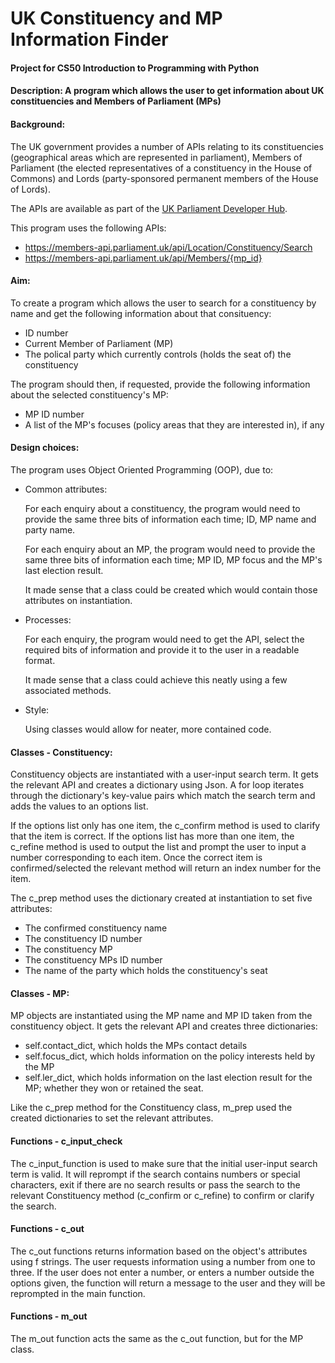 # UK Constituency and MP Information Finder

#### Project for CS50 Introduction to Programming with Python

#### Description: A program which allows the user to get information about UK constituencies and Members of Parliament (MPs)

#### Background:

The UK government provides a number of APIs relating to its constituencies (geographical areas which are represented in parliament), Members of Parliament (the elected representatives of a constituency in the House of Commons) and Lords (party-sponsored permanent members of the House of Lords).

The APIs are available as part of the [UK Parliament Developer Hub](https://members-api.parliament.uk/index.html).

This program uses the following APIs:

- https://members-api.parliament.uk/api/Location/Constituency/Search
- https://members-api.parliament.uk/api/Members/{mp_id}

#### Aim:

To create a program which allows the user to search for a constituency by name and get the following information about that consituency:

- ID number
- Current Member of Parliament (MP)
- The polical party which currently controls (holds the seat of) the constituency

The program should then, if requested, provide the following information about the selected constituency's MP:

- MP ID number
- A list of the MP's focuses (policy areas that they are interested in), if any

#### Design choices:

The program uses Object Oriented Programming (OOP), due to:

- Common attributes:

    For each enquiry about a constituency, the program would need to provide the same three bits of information each time; ID, MP name and party name.

    For each enquiry about an MP, the program would need to provide the same three bits of information each time; MP ID, MP focus and the MP's last election result.

    It made sense that a class could be created which would contain those attributes on instantiation.

- Processes:

    For each enquiry, the program would need to get the API, select the required bits of information and provide it to the user in a readable format.

    It made sense that a class could achieve this neatly using a few associated methods.

- Style:

    Using classes would allow for neater, more contained code.

#### Classes - Constituency:

Constituency objects are instantiated with a user-input search term. It gets the relevant API and creates a dictionary using Json. A for loop iterates through the dictionary's key-value pairs which match the search term and adds the values to an options list.

If the options list only has one item, the c_confirm method is used to clarify that the item is correct. If the options list has more than one item, the c_refine method is used to output the list and prompt the user to input a number corresponding to each item. Once the correct item is confirmed/selected the relevant method will return an index number for the item.

The c_prep method uses the dictionary created at instantiation to set five attributes:

- The confirmed constituency name
- The constituency ID number
- The constituency MP
- The constituency MPs ID number
- The name of the party which holds the constituency's seat

#### Classes - MP:

MP objects are instantiated using the MP name and MP ID taken from the constituency object. It gets the relevant API and creates three dictionaries:

- self.contact_dict, which holds the MPs contact details
- self.focus_dict, which holds information on the policy interests held by the MP
- self.ler_dict, which holds information on the last election result for the MP; whether they won or retained the seat.

Like the c_prep method for the Constituency class, m_prep used the created dictionaries to set the relevant attributes.

#### Functions - c_input_check

The c_input_function is used to make sure that the initial user-input search term is valid. It will reprompt if the search contains numbers or special characters, exit if there are no search results or pass the search to the relevant Constituency method (c_confirm or c_refine) to confirm or clarify the search.

#### Functions - c_out

The c_out functions returns information based on the object's attributes using f strings. The user requests information using a number from one to three. If the user does not enter a number, or enters a number outside the options given, the function will return a message to the user and they will be reprompted in the main function.

#### Functions - m_out

The m_out function acts the same as the c_out function, but for the MP class.
